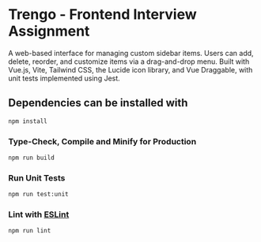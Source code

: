 # Trengo - Frontend Interview Assignment

A web-based interface for managing custom sidebar items. Users can add, delete, reorder, and customize items via a drag-and-drop menu. Built with Vue.js, Vite, Tailwind CSS, the Lucide icon library, and Vue Draggable, with unit tests implemented using Jest. 

## Dependencies can be installed with

```sh
npm install
```

### Type-Check, Compile and Minify for Production

```sh
npm run build
```

### Run Unit Tests

```sh
npm run test:unit
```

### Lint with [ESLint](https://eslint.org/)

```sh
npm run lint
```
